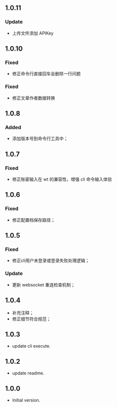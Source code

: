 ## 1.0.11

### Update
- 上传文件添加 APIKey

## 1.0.10

### Fixed
- 修正命令行直接回车会删除一行问题
 
### Fixed
- 修正文章作者数据转换

## 1.0.8

### Added
- 添加版本号到命令行工具中；

## 1.0.7

### Fixed
- 修正账密输入在 wt 的兼容性，增强 cli 命令输入体验
  
## 1.0.6

### Fixed
- 修正配置档保存路径；
  
## 1.0.5

### Fixed
- 修正cli用户未登录或登录失败处理逻辑；

### Update
- 更新 websocket 重连检查机制；

## 1.0.4

- 补充注释；
- 修正细节符合规范；

## 1.0.3

- update cli execute.
  
## 1.0.2

- update readme.

## 1.0.0

- Initial version.
